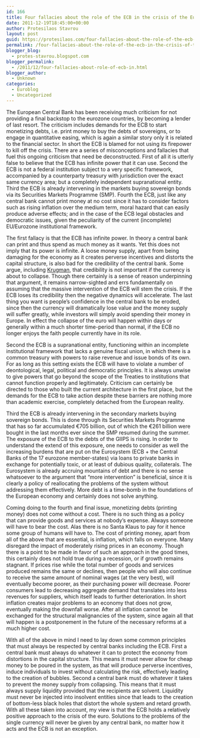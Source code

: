 ```yaml
---
id: 166
title: Four fallacies about the role of the ECB in the crisis of the Euro
date: 2011-12-19T18:45:00+00:00
author: Protesilaos Stavrou
layout: post
guid: https://protesilaos.com/four-fallacies-about-the-role-of-the-ecb-in-the-crisis-of-the-euro/
permalink: /four-fallacies-about-the-role-of-the-ecb-in-the-crisis-of-the-euro/
blogger_blog:
  - protes-stavrou.blogspot.com
blogger_permalink:
  - /2011/12/four-fallacies-about-role-of-ecb-in.html
blogger_author:
  - Unknown
categories:
  - Euroblog
  - Uncategorized
---
```

The European Central Bank has been receiving much criticism for not providing a final backstop to the eurozone countries, by becoming a lender of last resort. The criticism includes demands for the ECB to start monetizing debts, i.e. print money to buy the debts of sovereigns, or to engage in quantitative easing, which is again a similar story only it is related to the financial sector. In short the ECB is blamed for not using its firepower to kill off the crisis. There are a series of misconceptions and fallacies that fuel this ongoing criticism that need be deconstructed. First of all it is utterly false to believe that the ECB has infinite power that it can use. Second the ECB is not a federal institution subject to a very specific framework, accompanied by a counterparty treasury with jurisdiction over the exact same currency area; but a completely independent supranational entity. Third the ECB is already intervening in the markets buying sovereign bonds via its Securities Markets Programme (SMP). Fourth the ECB, just like any central bank cannot print money at no cost since it has to consider factors such as rising inflation over the medium term, moral hazard that can easily produce adverse effects; and in the case of the ECB legal obstacles and democratic issues, given the peculiarity of the current (incomplete) EU/Eurozone institutional framework.

The first fallacy is that the ECB has infinite power. In theory a central bank can print and thus spend as much money as it wants. Yet this does not imply that its power is infinite. A loose money supply, apart from being damaging for the economy as it creates perverse incentives and distorts the capital structure, is also bad for the credibility of the central bank. Some argue, including [Krugman](http://krugman.blogs.nytimes.com/2011/11/19/incredible-europeans/), that credibility is not important if the currency is about to collapse. Though there certainly is a sense of reason underpinning that argument, it remains narrow-sighted and errs fundamentally on assuming that the massive intervention of the ECB will stem the crisis. If the ECB loses its credibility then the negative dynamics will accelerate. The last thing you want is people&#8217;s confidence in the central bank to be eroded, since then the currency will dramatically lose value and the money supply will suffer greatly, while investors will simply avoid spending their money in Europe. In effect the collapse of the euro will happen within days or generally within a much shorter time-period than normal, if the ECB no longer enjoys the faith people currently have in its role.

Second the ECB is a supranational entity, functioning within an incomplete institutional framework that lacks a genuine fiscal union, in which there is a common treasury with powers to raise revenue and issue bonds of its own. For as long as this setting exists the ECB will have to violate a number of deontological, legal, political and democratic principles. It is always unwise to give powers that go beyond the scope of the Treaties to institutions that cannot function properly and legitimately. Criticism can certainly be directed to those who built the current architecture in the first place, but the demands for the ECB to take action despite these barriers are nothing more than academic exercise, completely detached from the European reality.

Third the ECB is already intervening in the secondary markets buying sovereign bonds. This is done through its Securities Markets Programme that has so far accumulated €705 billion, out of which the €261 billion were bought in the last months ever since the SMP resumed during the summer. The exposure of the ECB to the debts of the GIIPS is rising. In order to understand the extend of this exposure, one needs to consider as well the increasing burdens that are put on the Eurosystem (ECB + the Central Banks of the 17 eurozone member-states) via loans to private banks in exchange for potentially toxic, or at least of dubious quality, collaterals. The Eurosystem is already accruing mountains of debt and there is no sense whatsoever to the argument that &#8220;more intervention&#8221; is beneficial, since it is clearly a policy of reallocating the problems of the system without addressing them effectively. More debt is a time-bomb in the foundations of the European economy and certainly does not solve anything.

Coming doing to the fourth and final issue, monetizing debts (printing money) does not come without a cost. There is no such thing as a policy that can provide goods and services at nobody&#8217;s expense. Always someone will have to bear the cost. Alas there is no Santa Klaus to pay for it hence some group of humans will have to. The cost of printing money, apart from all of the above that are essential, is inflation, which falls on everyone. Many disregard the impact of moderately rising prices in an economy. Though there is a point to be made in favor of such an approach in the good times, this certainly does not hold true during a recession, or if growth remains stagnant. If prices rise while the total number of goods and services produced remains the same or declines, then people who will also continue to receive the same amount of nominal wages (at the very best), will eventually become poorer, as their purchasing power will decrease. Poorer consumers lead to decreasing aggregate demand that translates into less revenues for suppliers, which itself leads to further deterioration. In short inflation creates major problems to an economy that does not grow, eventually making the downfall worse. After all inflation cannot be exchanged for the structural malignancies of the system, since again all that will happen is a postponement in the future of the necessary reforms at a much higher cost.

With all of the above in mind I need to lay down some common principles that must always be respected by central banks including the ECB. First a central bank must always do whatever it can to protect the economy from distortions in the capital structure. This means it must never allow for cheap money to be poured in the system, as that will produce perverse incentives, induce individuals to invest without calculating the risk, effectively leading to the creation of bubbles. Second a central bank must do whatever it takes to prevent the money supply from collapsing. This means that it must always supply liquidity provided that the recipients are solvent. Liquidity must never be injected into insolvent entities since that leads to the creation of bottom-less black holes that distort the whole system and retard growth. With all these taken into account, my view is that the ECB holds a relatively positive approach to the crisis of the euro. Solutions to the problems of the single currency will never be given by any central bank, no matter how it acts and the ECB is not an exception.